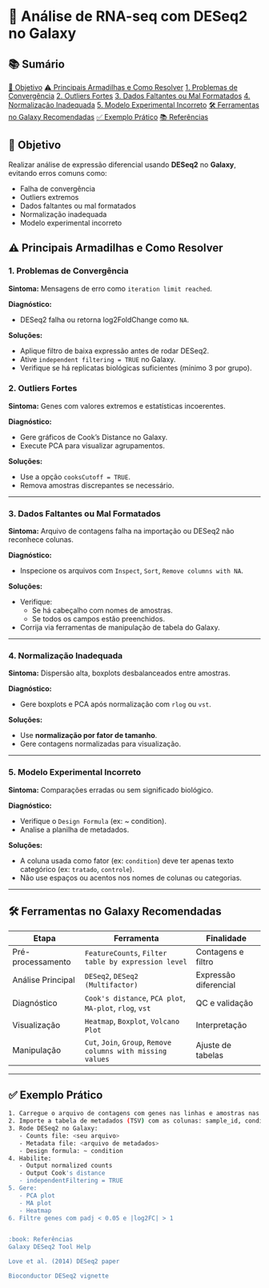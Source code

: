 # 🧬 Análise de RNA-seq com DESeq2 no Galaxy

## 📚 Sumário <!-- TOC -->
[📌 Objetivo](#-objetivo)
[⚠️ Principais Armadilhas e Como Resolver](#️-principais-armadilhas-e-como-resolver)
[1. Problemas de Convergência](#1-problemas-de-convergência)
[2. Outliers Fortes](#2-outliers-fortes)
[3. Dados Faltantes ou Mal Formatados](#3-dados-faltantes-ou-mal-formatados)
[4. Normalização Inadequada](#4-normalização-inadequada)
[5. Modelo Experimental Incorreto](#5-modelo-experimental-incorreto)
[🛠️ Ferramentas no Galaxy Recomendadas](#️-ferramentas-no-galaxy-recomendadas)
[✅ Exemplo Prático](#-exemplo-prático)
[📚 Referências](#-referências)



## 📌 Objetivo
Realizar análise de expressão diferencial usando **DESeq2** no **Galaxy**, evitando erros comuns como:
- Falha de convergência
- Outliers extremos
- Dados faltantes ou mal formatados
- Normalização inadequada
- Modelo experimental incorreto



## ⚠️ Principais Armadilhas e Como Resolver

### 1. Problemas de Convergência
**Sintoma:** Mensagens de erro como `iteration limit reached`.

**Diagnóstico:**
- DESeq2 falha ou retorna log2FoldChange como `NA`.

**Soluções:**
- Aplique filtro de baixa expressão antes de rodar DESeq2.
- Ative `independent filtering = TRUE` no Galaxy.
- Verifique se há replicatas biológicas suficientes (mínimo 3 por grupo).



### 2. Outliers Fortes
**Sintoma:** Genes com valores extremos e estatísticas incoerentes.

**Diagnóstico:**
- Gere gráficos de Cook’s Distance no Galaxy.
- Execute PCA para visualizar agrupamentos.

**Soluções:**
- Use a opção `cooksCutoff = TRUE`.
- Remova amostras discrepantes se necessário.

---

### 3. Dados Faltantes ou Mal Formatados
**Sintoma:** Arquivo de contagens falha na importação ou DESeq2 não reconhece colunas.

**Diagnóstico:**
- Inspecione os arquivos com `Inspect`, `Sort`, `Remove columns with NA`.

**Soluções:**
- Verifique:
  - Se há cabeçalho com nomes de amostras.
  - Se todos os campos estão preenchidos.
- Corrija via ferramentas de manipulação de tabela do Galaxy.

---

### 4. Normalização Inadequada
**Sintoma:** Dispersão alta, boxplots desbalanceados entre amostras.

**Diagnóstico:**
- Gere boxplots e PCA após normalização com `rlog` ou `vst`.

**Soluções:**
- Use **normalização por fator de tamanho**.
- Gere contagens normalizadas para visualização.

---

### 5. Modelo Experimental Incorreto
**Sintoma:** Comparações erradas ou sem significado biológico.

**Diagnóstico:**
- Verifique o `Design Formula` (ex: ~ condition).
- Analise a planilha de metadados.

**Soluções:**
- A coluna usada como fator (ex: `condition`) deve ter apenas texto categórico (ex: `tratado`, `controle`).
- Não use espaços ou acentos nos nomes de colunas ou categorias.

---

## 🛠️ Ferramentas no Galaxy Recomendadas

| Etapa | Ferramenta | Finalidade |
|-------|------------|------------|
| Pré-processamento | `FeatureCounts`, `Filter table by expression level` | Contagens e filtro |
| Análise Principal | `DESeq2`, `DESeq2 (Multifactor)` | Expressão diferencial |
| Diagnóstico | `Cook's distance`, `PCA plot`, `MA-plot`, `rlog`, `vst` | QC e validação |
| Visualização | `Heatmap`, `Boxplot`, `Volcano Plot` | Interpretação |
| Manipulação | `Cut`, `Join`, `Group`, `Remove columns with missing values` | Ajuste de tabelas |

---

## ✅ Exemplo Prático

```bash
1. Carregue o arquivo de contagens com genes nas linhas e amostras nas colunas.
2. Importe a tabela de metadados (TSV) com as colunas: sample_id, condition.
3. Rode DESeq2 no Galaxy:
   - Counts file: <seu arquivo>
   - Metadata file: <arquivo de metadados>
   - Design formula: ~ condition
4. Habilite:
   - Output normalized counts
   - Output Cook's distance
   - independentFiltering = TRUE
5. Gere:
   - PCA plot
   - MA plot
   - Heatmap
6. Filtre genes com padj < 0.05 e |log2FC| > 1


:book: Referências
Galaxy DESeq2 Tool Help

Love et al. (2014) DESeq2 paper

Bioconductor DESeq2 vignette

